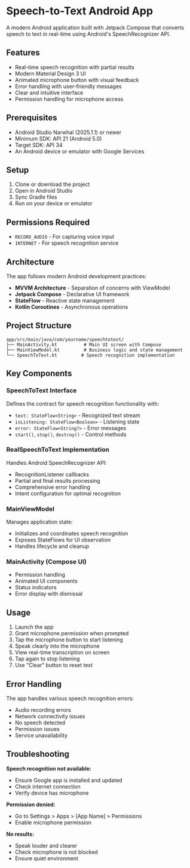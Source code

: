 # Speech-to-Text Android App

A modern Android application built with Jetpack Compose that converts speech to text in real-time using Android's SpeechRecognizer API.

## Features

- Real-time speech recognition with partial results
- Modern Material Design 3 UI
- Animated microphone button with visual feedback
- Error handling with user-friendly messages
- Clear and intuitive interface
- Permission handling for microphone access

## Prerequisites

- Android Studio Narwhal (2025.1.1) or newer
- Minimum SDK: API 21 (Android 5.0)
- Target SDK: API 34
- An Android device or emulator with Google Services

## Setup

1. Clone or download the project
2. Open in Android Studio
3. Sync Gradle files
4. Run on your device or emulator

## Permissions Required

- `RECORD_AUDIO` - For capturing voice input
- `INTERNET` - For speech recognition service

## Architecture

The app follows modern Android development practices:

- **MVVM Architecture** - Separation of concerns with ViewModel
- **Jetpack Compose** - Declarative UI framework
- **StateFlow** - Reactive state management
- **Kotlin Coroutines** - Asynchronous operations

## Project Structure

```
app/src/main/java/com/yourname/speechtotext/
├── MainActivity.kt          # Main UI screen with Compose
├── MainViewModel.kt         # Business logic and state management
└── SpeechToText.kt         # Speech recognition implementation
```

## Key Components

### SpeechToText Interface
Defines the contract for speech recognition functionality with:
- `text: StateFlow<String>` - Recognized text stream
- `isListening: StateFlow<Boolean>` - Listening state
- `error: StateFlow<String?>` - Error messages
- `start()`, `stop()`, `destroy()` - Control methods

### RealSpeechToText Implementation
Handles Android SpeechRecognizer API:
- RecognitionListener callbacks
- Partial and final results processing
- Comprehensive error handling
- Intent configuration for optimal recognition

### MainViewModel
Manages application state:
- Initializes and coordinates speech recognition
- Exposes StateFlows for UI observation
- Handles lifecycle and cleanup

### MainActivity (Compose UI)
- Permission handling
- Animated UI components
- Status indicators
- Error display with dismissal

## Usage

1. Launch the app
2. Grant microphone permission when prompted
3. Tap the microphone button to start listening
4. Speak clearly into the microphone
5. View real-time transcription on screen
6. Tap again to stop listening
7. Use "Clear" button to reset text

## Error Handling

The app handles various speech recognition errors:
- Audio recording errors
- Network connectivity issues
- No speech detected
- Permission issues
- Service unavailability

## Troubleshooting

**Speech recognition not available:**
- Ensure Google app is installed and updated
- Check internet connection
- Verify device has microphone

**Permission denied:**
- Go to Settings > Apps > [App Name] > Permissions
- Enable microphone permission

**No results:**
- Speak louder and clearer
- Check microphone is not blocked
- Ensure quiet environment

